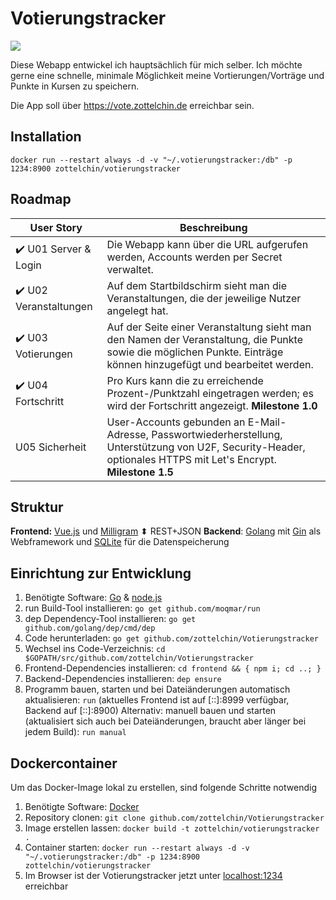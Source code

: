 # Votierungstracker

[![](https://ci.mo-mar.de/api/badges/zottelchin/Votierungstracker/status.svg)](https://ci.mo-mar.de/zottelchin/Votierungstracker)

Diese Webapp entwickel ich hauptsächlich für mich selber. Ich möchte gerne eine schnelle, minimale Möglichkeit meine Vortierungen/Vorträge und Punkte in Kursen zu speichern.

Die App soll über https://vote.zottelchin.de erreichbar sein.

## Installation

```
docker run --restart always -d -v "~/.votierungstracker:/db" -p 1234:8900 zottelchin/votierungstracker
```

## Roadmap

| User Story            | Beschreibung                                                                                                                                                       |
| ----------            | ------------                                                                                                                                                       |
| ✔️ U01 Server & Login  | Die Webapp kann über die URL aufgerufen werden, Accounts werden per Secret verwaltet.                                                                              |
| ✔️ U02 Veranstaltungen | Auf dem Startbildschirm sieht man die Veranstaltungen, die der jeweilige Nutzer angelegt hat.                                                                      |
| ✔️ U03 Votierungen     | Auf der Seite einer Veranstaltung sieht man den Namen der Veranstaltung, die Punkte sowie die möglichen Punkte. Einträge können hinzugefügt und bearbeitet werden. |
| ✔️ U04 Fortschritt     | Pro Kurs kann die zu erreichende Prozent-/Punktzahl eingetragen werden; es wird der Fortschritt angezeigt. **Milestone 1.0**                                       |
| U05 Sicherheit        | User-Accounts gebunden an E-Mail-Adresse, Passwortwiederherstellung, Unterstützung von U2F, Security-Header, optionales HTTPS mit Let's Encrypt. **Milestone 1.5** |

## Struktur

**Frontend:** [Vue.js](https://vuejs.org/) und [Milligram](https://milligram.io/)
⬍ REST+JSON
**Backend**: [Golang](https://golang.org/) mit [Gin](https://gin-gonic.github.io/gin/) als Webframework und [SQLite](https://www.sqlite.org/) für die Datenspeicherung

## Einrichtung zur Entwicklung

1. Benötigte Software: [Go](https://golang.org/) & [node.js](https://nodejs.org/)
2. run Build-Tool installieren: `go get github.com/moqmar/run`
3. dep Dependency-Tool installieren: `go get github.com/golang/dep/cmd/dep`
4. Code herunterladen: `go get github.com/zottelchin/Votierungstracker`
5. Wechsel ins Code-Verzeichnis: `cd $GOPATH/src/github.com/zottelchin/Votierungstracker`
5. Frontend-Dependencies installieren: `cd frontend && { npm i; cd ..; }`
6. Backend-Dependencies installieren: `dep ensure`
7. Programm bauen, starten und bei Dateiänderungen automatisch aktualisieren: `run` (aktuelles Frontend ist auf [::]:8999 verfügbar, Backend auf [::]:8900)
   Alternativ: manuell bauen und starten (aktualisiert sich auch bei Dateiänderungen, braucht aber länger bei jedem Build): `run manual`

## Dockercontainer

Um das Docker-Image lokal zu erstellen, sind folgende Schritte notwendig

1. Benötigte Software: [Docker](https://www.docker.com/get-docker)
2. Repository clonen: `git clone github.com/zottelchin/Votierungstracker`
3. Image erstellen lassen: `docker build -t zottelchin/votierungstracker .`
4. Container starten: `docker run --restart always -d -v "~/.votierungstracker:/db" -p 1234:8900 zottelchin/votierungstracker`
5. Im Browser ist der Votierungstracker jetzt unter [localhost:1234](http://localhost:1234) erreichbar
